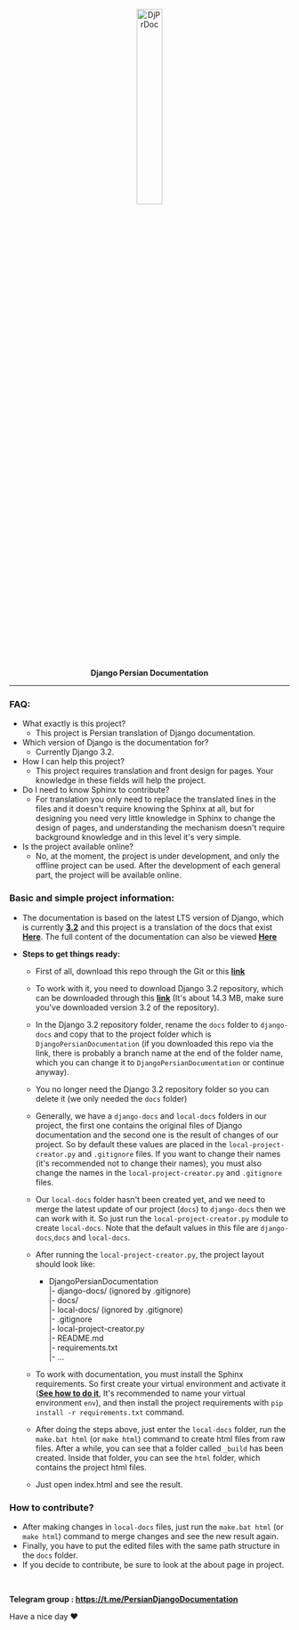<p align="center">
  <img src="https://i.ibb.co/bbhqvJf/image.jpg" alt="DjPrDoc" width="30%">
  <p align="center">
  <b>
    Django Persian Documentation 
   </b>
  </p>
  <hr>
</p>

### FAQ:
- What exactly is this project?
  - This project is Persian translation of Django documentation.
- Which version of Django is the documentation for?
  - Currently Django 3.2.
- How I can help this project?
  - This project requires translation and front design for pages. Your knowledge in these fields will help the project. 
- Do I need to know Sphinx to contribute?
  - For translation you only need to replace the translated lines in the files and it doesn't require knowing the Sphinx at all, but for designing you need very little knowledge in Sphinx to change the design of pages, and understanding the mechanism doesn't require background knowledge and in this level it's very simple.
- Is the project available online?
  - No, at the moment, the project is under development, and only the offline project can be used. After the development of each general part, the project will be available online.

### Basic and simple project information:
  - The documentation is based on the latest LTS version of Django, which is currently **[3.2](https://github.com/django/django/tree/stable/3.2.x)** and this project is a translation of the docs that exist **[Here](https://docs.djangoproject.com/en/3.2/)**.
The full content of the documentation can also be viewed **[Here](https://docs.djangoproject.com/en/3.2/contents/)**  
  
  - **Steps to get things ready:**  
    * First of all, download this repo through the Git or this **[link](https://github.com/amirilf/DjangoPersianDocumentation/archive/refs/heads/main.zip)**
    * To work with it, you need to download Django 3.2 repository, which can be downloaded through this **[link](https://github.com/django/django/archive/refs/heads/stable/3.2.x.zip)** (It's about 14.3 MB, make sure you've downloaded version 3.2 of the repository).

    * In the Django 3.2 repository folder, rename the `docs` folder to `django-docs` and copy that to the project folder which is `DjangoPersianDocumentation` (if you downloaded this repo via the link, there is probably a branch name at the end of the folder name, which you can change it to `DjangoPersianDocumentation` or continue anyway).
    * You no longer need the Django 3.2 repository folder so you can delete it (we only needed the `docs` folder)
    * Generally, we have a `django-docs` and `local-docs` folders in our project, the first one contains the original files of Django documentation and the second one is the result of changes of our project. So by default these values are placed in the `local-project-creator.py` and `.gitignore` files. If you want to change their names (it's recommended not to change their names), you must also change the names in the `local-project-creator.py` and `.gitignore` files.
    * Our `local-docs` folder hasn't been created yet, and we need to merge the latest update of our project (`docs`) to `django-docs` then we can work with it. So just run the `local-project-creator.py` module to create `local-docs`. Note that the default values in this file are `django-docs`,`docs` and `local-docs`. 
    * After running the `local-project-creator.py`, the project layout should look like:
      * DjangoPersianDocumentation  
        |- django-docs/ (ignored by .gitignore)  
        |- docs/  
        |- local-docs/ (ignored by .gitignore)  
        |- .gitignore  
        |- local-project-creator.py  
        |- README.md  
        |- requirements.txt  
        |- ...
    * To work with documentation, you must install the Sphinx requirements. So first create your virtual environment and activate it (**[See how to do it](https://uoa-eresearch.github.io/eresearch-cookbook/recipe/2014/11/26/python-virtual-env/)**, It's recommended to name your virtual environment `env`), and then install the project requirements with `pip install -r requirements.txt` command.

    * After doing the steps above, just enter the `local-docs` folder, run the `make.bat html` (or `make html`) command to create html files from raw files. After a while, you can see that a folder called `_build` has been created. Inside that folder, you can see the `html` folder, which contains the project html files.
    * Just open index.html and see the result.

### How to contribute?
  * After making changes in `local-docs` files, just run the `make.bat html` (or `make html`) command to merge changes and see the new result again.
  * Finally, you have to put the edited files with the same path structure in the `docs` folder.
  * If you decide to contribute, be sure to look at the about page in project.

<br>

**Telegram group : https://t.me/PersianDjangoDocumentation**
<br>

Have a nice day ♥️
